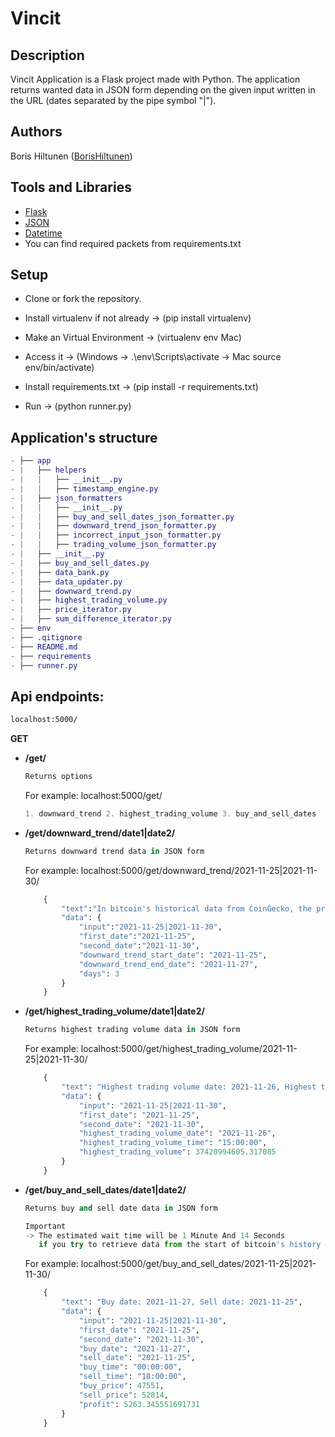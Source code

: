 # Vincit

## Description
Vincit Application is a Flask project made with Python. The application returns wanted data in JSON form depending on the given input written in the URL (dates separated by the pipe symbol "|"). 

## Authors
Boris Hiltunen ([BorisHiltunen](https://github.com/BorisHiltunen))

## Tools and Libraries
- [Flask](https://flask.palletsprojects.com/en/2.0.x/)
- [JSON](https://www.json.org/json-en.html)
- [Datetime](https://docs.python.org/3/library/datetime.html)
- You can find required packets from requirements.txt

## Setup
- Clone or fork the repository.

- Install virtualenv if not already
-> (pip install virtualenv)

- Make an Virtual Environment
-> (virtualenv env Mac)

- Access it
-> (Windows -> .\env\Scripts\activate -> Mac source env/bin/activate)

- Install requirements.txt
-> (pip install -r requirements.txt)

- Run
-> (python runner.py)

## Application's structure
```GAP
- ├── app
- |   ├── helpers
- |   |   ├── __init__.py
- |   |   ├── timestamp_engine.py
- |   ├── json_formatters
- |   |   ├── __init__.py
- |   |   ├── buy_and_sell_dates_json_formatter.py
- |   |   ├── downward_trend_json_formatter.py
- |   |   ├── incorrect_input_json_formatter.py
- |   |   ├── trading_volume_json_formatter.py
- |   ├── __init__.py
- |   ├── buy_and_sell_dates.py
- |   ├── data_bank.py
- |   ├── data_updater.py
- |   ├── downward_trend.py
- |   ├── highest_trading_volume.py
- |   ├── price_iterator.py
- |   ├── sum_difference_iterator.py
- ├── env
- ├── .qitignore
- ├── README.md
- ├── requirements
- ├── runner.py
```

## Api endpoints:

```html 
localhost:5000/
```
<b>GET</b>
  - **/get/**
    ```python 
    Returns options
    ```
    
    For example: localhost:5000/get/
    
    ```python 
    1. downward_trend 2. highest_trading_volume 3. buy_and_sell_dates
    ```
    
  - **/get/downward_trend/date1|date2/**
    ```python 
    Returns downward trend data in JSON form 
    ```
    
    For example: localhost:5000/get/downward_trend/2021-11-25|2021-11-30/
    
    ```python 
        {
            "text":"In bitcoin's historical data from CoinGecko, the price decreased 3 days in a row from 2021-11-25 to 2021-11-27",
            "data": {
                "input":"2021-11-25|2021-11-30",
                "first_date":"2021-11-25",
                "second_date":"2021-11-30",
                "downward_trend_start_date": "2021-11-25",
                "downward_trend_end_date": "2021-11-27",
                "days": 3
            }
        }
    ```
    
  - **/get/highest_trading_volume/date1|date2/**
  
    ```python 
    Returns highest trading volume data in JSON form
    ```
    
    For example: localhost:5000/get/highest_trading_volume/2021-11-25|2021-11-30/
    
    ```python 
        {
            "text": "Highest trading volume date: 2021-11-26, Highest trading volume: 37420994605.317085",
            "data": {
                "input": "2021-11-25|2021-11-30",
                "first_date": "2021-11-25",
                "second_date": "2021-11-30",
                "highest_trading_volume_date": "2021-11-26",
                "highest_trading_volume_time": "15:00:00",
                "highest_trading_volume": 37420994605.317085
            }
        }
    ```
    
  - **/get/buy_and_sell_dates/date1|date2/**
  
    ```python 
    Returns buy and sell date data in JSON form
    
    Important
    -> The estimated wait time will be 1 Minute And 14 Seconds
       if you try to retrieve data from the start of bitcoin's history to the end.
    ```

    For example: localhost:5000/get/buy_and_sell_dates/2021-11-25|2021-11-30/
    
    ```python 
        {
            "text": "Buy date: 2021-11-27, Sell date: 2021-11-25",
            "data": {
                "input": "2021-11-25|2021-11-30",
                "first_date": "2021-11-25",
                "second_date": "2021-11-30",
                "buy_date": "2021-11-27",
                "sell_date": "2021-11-25",
                "buy_time": "00:00:00",
                "sell_time": "18:00:00",
                "buy_price": 47551,
                "sell_price": 52814,
                "profit": 5263.345551691731
            }
        }

    ```

